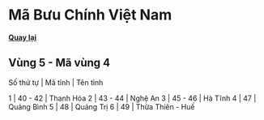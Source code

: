# Mã Bưu Chính Việt Nam

**[Quay lại](https://khangshirokuma.github.io/MaBuuChinhVietNam/Danh_Sách/Mã_Tỉnh/Theo_Mã_Vùng/)**

## Vùng 5 - Mã vùng 4
  
Số thứ tự | Mã tỉnh | Tên tỉnh

1 | 40 - 42 | Thanh Hóa
2 | 43 - 44 | Nghệ An
3 | 45 - 46 | Hà Tĩnh
4 | 47 | Quảng Bình
5 | 48 | Quảng Trị
6 | 49 | Thừa Thiên - Huế
